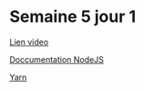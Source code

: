 # Semaine 5 jour 1
[Lien video](https://youtu.be/X4KR_KGXZVM)

[Doccumentation NodeJS](https://nodejs.org/dist/latest-v16.x/docs/api/synopsis.html#example)

[Yarn](https://yarnpkg.com/cli/install)
 
